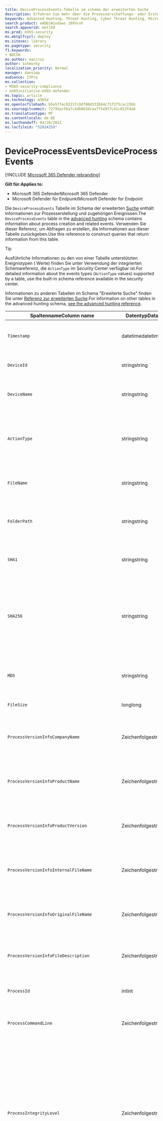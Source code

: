 ```yaml
---
title: DeviceProcessEvents-Tabelle im schema der erweiterten Suche
description: Erfahren Sie mehr über die Prozesserschaffungs- oder Erstellungsereignisse in der DeviceProcessEventstable des erweiterten Jagdschemas.
keywords: Advanced Hunting, Threat Hunting, Cyber Threat Hunting, Microsoft 365 Defender, microsoft 365, m365, search, query, telemetry, schema reference, kusto, table, column, data type, processcreationevents, DeviceProcessEvents, process id, command line, DeviceProcessEvents
search.product: eADQiWindows 10XVcnh
search.appverid: met150
ms.prod: m365-security
ms.mktglfcycl: deploy
ms.sitesec: library
ms.pagetype: security
f1.keywords:
- NOCSH
ms.author: maccruz
author: schmurky
localization_priority: Normal
manager: dansimp
audience: ITPro
ms.collection:
- M365-security-compliance
- m365initiative-m365-defender
ms.topic: article
ms.technology: m365d
ms.openlocfilehash: b5e57fec83217c8df00d333bb4c71f375cac23bb
ms.sourcegitcommit: 72795ec56a7c4db863dcaaff5e9f7c41c653fda8
ms.translationtype: MT
ms.contentlocale: de-DE
ms.lasthandoff: 04/26/2021
ms.locfileid: "52024259"
---
```

# <a name="deviceprocessevents"></a><span data-ttu-id="34efb-104">DeviceProcessEvents</span><span class="sxs-lookup"><span data-stu-id="34efb-104">DeviceProcessEvents</span></span>

[!INCLUDE [Microsoft 365 Defender rebranding](../includes/microsoft-defender.md)]


<span data-ttu-id="34efb-105">**Gilt für:**</span><span class="sxs-lookup"><span data-stu-id="34efb-105">**Applies to:**</span></span>
- <span data-ttu-id="34efb-106">Microsoft 365 Defender</span><span class="sxs-lookup"><span data-stu-id="34efb-106">Microsoft 365 Defender</span></span>
- <span data-ttu-id="34efb-107">Microsoft Defender für Endpunkt</span><span class="sxs-lookup"><span data-stu-id="34efb-107">Microsoft Defender for Endpoint</span></span>



<span data-ttu-id="34efb-108">Die `DeviceProcessEvents` Tabelle im Schema der erweiterten [Suche](advanced-hunting-overview.md) enthält Informationen zur Prozesserstellung und zugehörigen Ereignissen.</span><span class="sxs-lookup"><span data-stu-id="34efb-108">The `DeviceProcessEvents` table in the [advanced hunting](advanced-hunting-overview.md) schema contains information about process creation and related events.</span></span> <span data-ttu-id="34efb-109">Verwenden Sie dieser Referenz, um Abfragen zu erstellen, die Informationen aus dieser Tabelle zurückgeben.</span><span class="sxs-lookup"><span data-stu-id="34efb-109">Use this reference to construct queries that return information from this table.</span></span>

>[!TIP]
> <span data-ttu-id="34efb-110">Ausführliche Informationen zu den von einer Tabelle unterstützten Ereignistypen ( Werte) finden Sie unter Verwendung der integrierten Schemareferenz, die `ActionType` im Security Center verfügbar ist.</span><span class="sxs-lookup"><span data-stu-id="34efb-110">For detailed information about the events types (`ActionType` values) supported by a table, use the built-in schema reference available in the security center.</span></span>

<span data-ttu-id="34efb-111">Informationen zu anderen Tabellen im Schema "Erweiterte Suche" finden Sie unter [Referenz zur erweiterten Suche](advanced-hunting-schema-tables.md).</span><span class="sxs-lookup"><span data-stu-id="34efb-111">For information on other tables in the advanced hunting schema, [see the advanced hunting reference](advanced-hunting-schema-tables.md).</span></span>

| <span data-ttu-id="34efb-112">Spaltenname</span><span class="sxs-lookup"><span data-stu-id="34efb-112">Column name</span></span> | <span data-ttu-id="34efb-113">Datentyp</span><span class="sxs-lookup"><span data-stu-id="34efb-113">Data type</span></span> | <span data-ttu-id="34efb-114">Beschreibung</span><span class="sxs-lookup"><span data-stu-id="34efb-114">Description</span></span> |
|-------------|-----------|-------------|
| `Timestamp` | <span data-ttu-id="34efb-115">datetime</span><span class="sxs-lookup"><span data-stu-id="34efb-115">datetime</span></span> | <span data-ttu-id="34efb-116">Datum und Uhrzeit der Aufzeichnung des Ereignisses</span><span class="sxs-lookup"><span data-stu-id="34efb-116">Date and time when the event was recorded</span></span> |
| `DeviceId` | <span data-ttu-id="34efb-117">string</span><span class="sxs-lookup"><span data-stu-id="34efb-117">string</span></span> | <span data-ttu-id="34efb-118">Eindeutiger Bezeichner für den Computer im Dienst</span><span class="sxs-lookup"><span data-stu-id="34efb-118">Unique identifier for the machine in the service</span></span> |
| `DeviceName` | <span data-ttu-id="34efb-119">string</span><span class="sxs-lookup"><span data-stu-id="34efb-119">string</span></span> | <span data-ttu-id="34efb-120">Vollqualifizierter Domänenname (FQDN) des Computers</span><span class="sxs-lookup"><span data-stu-id="34efb-120">Fully qualified domain name (FQDN) of the machine</span></span> |
| `ActionType` | <span data-ttu-id="34efb-121">string</span><span class="sxs-lookup"><span data-stu-id="34efb-121">string</span></span> | <span data-ttu-id="34efb-122">Typ der Aktivität, die das Ereignis ausgelöst hat.</span><span class="sxs-lookup"><span data-stu-id="34efb-122">Type of activity that triggered the event.</span></span> <span data-ttu-id="34efb-123">Weitere Informationen [finden Sie in der In-Portal-Schemareferenz](advanced-hunting-schema-tables.md?#get-schema-information-in-the-security-center)</span><span class="sxs-lookup"><span data-stu-id="34efb-123">See the [in-portal schema reference](advanced-hunting-schema-tables.md?#get-schema-information-in-the-security-center) for details</span></span> |
| `FileName` | <span data-ttu-id="34efb-124">string</span><span class="sxs-lookup"><span data-stu-id="34efb-124">string</span></span> | <span data-ttu-id="34efb-125">Name der Datei, auf die die aufgezeichnete Aktion angewendet wurde</span><span class="sxs-lookup"><span data-stu-id="34efb-125">Name of the file that the recorded action was applied to</span></span> |
| `FolderPath` | <span data-ttu-id="34efb-126">string</span><span class="sxs-lookup"><span data-stu-id="34efb-126">string</span></span> | <span data-ttu-id="34efb-127">Ordner, der die Datei enthält, auf die die aufgezeichnete Aktion angewendet wurde</span><span class="sxs-lookup"><span data-stu-id="34efb-127">Folder containing the file that the recorded action was applied to</span></span> |
| `SHA1` | <span data-ttu-id="34efb-128">string</span><span class="sxs-lookup"><span data-stu-id="34efb-128">string</span></span> | <span data-ttu-id="34efb-129">SHA-1 der Datei, auf die die aufgezeichnete Aktion angewendet wurde</span><span class="sxs-lookup"><span data-stu-id="34efb-129">SHA-1 of the file that the recorded action was applied to</span></span> |
| `SHA256` | <span data-ttu-id="34efb-130">string</span><span class="sxs-lookup"><span data-stu-id="34efb-130">string</span></span> | <span data-ttu-id="34efb-131">SHA-256 der Datei, auf die die aufgezeichnete Aktion angewendet wurde.</span><span class="sxs-lookup"><span data-stu-id="34efb-131">SHA-256 of the file that the recorded action was applied to.</span></span> <span data-ttu-id="34efb-132">Dieses Feld wird in der Regel nicht ausgefüllt – Verwenden Sie die SHA1-Spalte, wenn verfügbar.</span><span class="sxs-lookup"><span data-stu-id="34efb-132">This field is usually not populated — use the SHA1 column when available.</span></span> |
| `MD5` | <span data-ttu-id="34efb-133">string</span><span class="sxs-lookup"><span data-stu-id="34efb-133">string</span></span> | <span data-ttu-id="34efb-134">MD5-Hash der Datei, auf die die aufgezeichnete Aktion angewendet wurde</span><span class="sxs-lookup"><span data-stu-id="34efb-134">MD5 hash of the file that the recorded action was applied to</span></span> |
| `FileSize` | <span data-ttu-id="34efb-135">long</span><span class="sxs-lookup"><span data-stu-id="34efb-135">long</span></span> | <span data-ttu-id="34efb-136">Größe der Datei in Bytes</span><span class="sxs-lookup"><span data-stu-id="34efb-136">Size of the file in bytes</span></span> |
| `ProcessVersionInfoCompanyName` | <span data-ttu-id="34efb-137">Zeichenfolge</span><span class="sxs-lookup"><span data-stu-id="34efb-137">string</span></span> | <span data-ttu-id="34efb-138">Firmenname aus den Versionsinformationen des neu erstellten Prozesses</span><span class="sxs-lookup"><span data-stu-id="34efb-138">Company name from the version information of the newly created process</span></span> |
| `ProcessVersionInfoProductName` | <span data-ttu-id="34efb-139">Zeichenfolge</span><span class="sxs-lookup"><span data-stu-id="34efb-139">string</span></span> | <span data-ttu-id="34efb-140">Produktname aus den Versionsinformationen des neu erstellten Prozesses</span><span class="sxs-lookup"><span data-stu-id="34efb-140">Product name from the version information of the newly created process</span></span> |
| `ProcessVersionInfoProductVersion` | <span data-ttu-id="34efb-141">Zeichenfolge</span><span class="sxs-lookup"><span data-stu-id="34efb-141">string</span></span> | <span data-ttu-id="34efb-142">Produktversion aus den Versionsinformationen des neu erstellten Prozesses</span><span class="sxs-lookup"><span data-stu-id="34efb-142">Product version from the version information of the newly created process</span></span> |
| `ProcessVersionInfoInternalFileName` | <span data-ttu-id="34efb-143">Zeichenfolge</span><span class="sxs-lookup"><span data-stu-id="34efb-143">string</span></span> | <span data-ttu-id="34efb-144">Interner Dateiname aus den Versionsinformationen des neu erstellten Prozesses</span><span class="sxs-lookup"><span data-stu-id="34efb-144">Internal file name from the version information of the newly created process</span></span> |
| `ProcessVersionInfoOriginalFileName` | <span data-ttu-id="34efb-145">Zeichenfolge</span><span class="sxs-lookup"><span data-stu-id="34efb-145">string</span></span> | <span data-ttu-id="34efb-146">Originaldateiname aus den Versionsinformationen des neu erstellten Prozesses</span><span class="sxs-lookup"><span data-stu-id="34efb-146">Original file name from the version information of the newly created process</span></span> |
| `ProcessVersionInfoFileDescription` | <span data-ttu-id="34efb-147">Zeichenfolge</span><span class="sxs-lookup"><span data-stu-id="34efb-147">string</span></span> | <span data-ttu-id="34efb-148">Beschreibung aus den Versionsinformationen des neu erstellten Prozesses</span><span class="sxs-lookup"><span data-stu-id="34efb-148">Description from the version information of the newly created process</span></span> |
| `ProcessId` | <span data-ttu-id="34efb-149">int</span><span class="sxs-lookup"><span data-stu-id="34efb-149">int</span></span> | <span data-ttu-id="34efb-150">Prozess-ID (PID) des neu erstellten Prozesses</span><span class="sxs-lookup"><span data-stu-id="34efb-150">Process ID (PID) of the newly created process</span></span> |
| `ProcessCommandLine` | <span data-ttu-id="34efb-151">Zeichenfolge</span><span class="sxs-lookup"><span data-stu-id="34efb-151">string</span></span> | <span data-ttu-id="34efb-152">Befehlszeile zum Erstellen des neuen Prozesses</span><span class="sxs-lookup"><span data-stu-id="34efb-152">Command line used to create the new process</span></span> |
| `ProcessIntegrityLevel` | <span data-ttu-id="34efb-153">Zeichenfolge</span><span class="sxs-lookup"><span data-stu-id="34efb-153">string</span></span> | <span data-ttu-id="34efb-154">Integritätsebene des neu erstellten Prozesses.</span><span class="sxs-lookup"><span data-stu-id="34efb-154">Integrity level of the newly created process.</span></span> <span data-ttu-id="34efb-155">Windows weist Prozesse Integritätsebenen basierend auf bestimmten Merkmalen zu, z. B. wenn sie aus einem heruntergeladenen Internet gestartet wurden.</span><span class="sxs-lookup"><span data-stu-id="34efb-155">Windows assigns integrity levels to processes based on certain characteristics, such as if they were launched from an internet downloaded.</span></span> <span data-ttu-id="34efb-156">Diese Integritätsstufen beeinflussen Berechtigungen für Ressourcen</span><span class="sxs-lookup"><span data-stu-id="34efb-156">These integrity levels influence permissions to resources</span></span> |
| `ProcessTokenElevation` | <span data-ttu-id="34efb-157">Zeichenfolge</span><span class="sxs-lookup"><span data-stu-id="34efb-157">string</span></span> | <span data-ttu-id="34efb-158">Gibt den Typ der Tokenerweiterung an, die auf den neu erstellten Prozess angewendet wird.</span><span class="sxs-lookup"><span data-stu-id="34efb-158">Indicates the type of token elevation applied to the newly created process.</span></span> <span data-ttu-id="34efb-159">Mögliche Werte: TokenElevationTypeLimited (restricted), TokenElevationTypeDefault (Standard) und TokenElevationTypeFull (elevated)</span><span class="sxs-lookup"><span data-stu-id="34efb-159">Possible values: TokenElevationTypeLimited (restricted), TokenElevationTypeDefault (standard), and TokenElevationTypeFull (elevated)</span></span> |
| `ProcessCreationTime` | <span data-ttu-id="34efb-160">Datum/Uhrzeit</span><span class="sxs-lookup"><span data-stu-id="34efb-160">datetime</span></span> | <span data-ttu-id="34efb-161">Datum und Uhrzeit, zu der der Prozess erstellt wurde</span><span class="sxs-lookup"><span data-stu-id="34efb-161">Date and time the process was created</span></span> |
| `AccountDomain` | <span data-ttu-id="34efb-162">Zeichenfolge</span><span class="sxs-lookup"><span data-stu-id="34efb-162">string</span></span> | <span data-ttu-id="34efb-163">Domäne des Kontos</span><span class="sxs-lookup"><span data-stu-id="34efb-163">Domain of the account</span></span> |
| `AccountName` | <span data-ttu-id="34efb-164">Zeichenfolge</span><span class="sxs-lookup"><span data-stu-id="34efb-164">string</span></span> | <span data-ttu-id="34efb-165">Benutzername des Kontos</span><span class="sxs-lookup"><span data-stu-id="34efb-165">User name of the account</span></span> |
| `AccountSid` | <span data-ttu-id="34efb-166">Zeichenfolge</span><span class="sxs-lookup"><span data-stu-id="34efb-166">string</span></span> | <span data-ttu-id="34efb-167">Security Identifier (SID) des Kontos</span><span class="sxs-lookup"><span data-stu-id="34efb-167">Security Identifier (SID) of the account</span></span> |
| `AccountUpn` | <span data-ttu-id="34efb-168">Zeichenfolge</span><span class="sxs-lookup"><span data-stu-id="34efb-168">string</span></span> | <span data-ttu-id="34efb-169">Benutzerprinzipalname (UPN) des Kontos</span><span class="sxs-lookup"><span data-stu-id="34efb-169">User principal name (UPN) of the account</span></span> |
| `AccountObjectId` | <span data-ttu-id="34efb-170">Zeichenfolge</span><span class="sxs-lookup"><span data-stu-id="34efb-170">string</span></span> | <span data-ttu-id="34efb-171">Eindeutige ID für das Konto in Azure AD</span><span class="sxs-lookup"><span data-stu-id="34efb-171">Unique identifier for the account in Azure AD</span></span> |
| `LogonId` | <span data-ttu-id="34efb-172">Zeichenfolge</span><span class="sxs-lookup"><span data-stu-id="34efb-172">string</span></span> | <span data-ttu-id="34efb-173">Bezeichner für eine Anmeldesitzung.</span><span class="sxs-lookup"><span data-stu-id="34efb-173">Identifier for a logon session.</span></span> <span data-ttu-id="34efb-174">Dieser Bezeichner ist auf demselben Computer nur zwischen Neustarts eindeutig</span><span class="sxs-lookup"><span data-stu-id="34efb-174">This identifier is unique on the same machine only between restarts</span></span> |
| `InitiatingProcessAccountDomain` | <span data-ttu-id="34efb-175">Zeichenfolge</span><span class="sxs-lookup"><span data-stu-id="34efb-175">string</span></span> | <span data-ttu-id="34efb-176">Domäne des Kontos, mit dem der Prozess für das Ereignis verantwortlich war</span><span class="sxs-lookup"><span data-stu-id="34efb-176">Domain of the account that ran the process responsible for the event</span></span> |
| `InitiatingProcessAccountName` | <span data-ttu-id="34efb-177">Zeichenfolge</span><span class="sxs-lookup"><span data-stu-id="34efb-177">string</span></span> | <span data-ttu-id="34efb-178">Benutzername des Kontos, das den prozess für das Ereignis verantwortlich führte</span><span class="sxs-lookup"><span data-stu-id="34efb-178">User name of the account that ran the process responsible for the event</span></span> |
| `InitiatingProcessAccountSid` | <span data-ttu-id="34efb-179">Zeichenfolge</span><span class="sxs-lookup"><span data-stu-id="34efb-179">string</span></span> | <span data-ttu-id="34efb-180">Security Identifier (SID) des Kontos, das den für das Ereignis verantwortlichen Prozess führte</span><span class="sxs-lookup"><span data-stu-id="34efb-180">Security Identifier (SID) of the account that ran the process responsible for the event</span></span> |
| `InitiatingProcessAccountUpn` | <span data-ttu-id="34efb-181">Zeichenfolge</span><span class="sxs-lookup"><span data-stu-id="34efb-181">string</span></span> | <span data-ttu-id="34efb-182">Benutzerprinzipalname (UPN) des Kontos, das den für das Ereignis verantwortlichen Prozess führte</span><span class="sxs-lookup"><span data-stu-id="34efb-182">User principal name (UPN) of the account that ran the process responsible for the event</span></span> |
| `InitiatingProcessAccountObjectId` | <span data-ttu-id="34efb-183">Zeichenfolge</span><span class="sxs-lookup"><span data-stu-id="34efb-183">string</span></span> | <span data-ttu-id="34efb-184">Azure AD-Objekt-ID des Benutzerkontos, das den für das Ereignis verantwortlichen Prozess ausgeführt hat</span><span class="sxs-lookup"><span data-stu-id="34efb-184">Azure AD object ID of the user account that ran the process responsible for the event</span></span> |
| `InitiatingProcessLogonId` | <span data-ttu-id="34efb-185">Zeichenfolge</span><span class="sxs-lookup"><span data-stu-id="34efb-185">string</span></span> | <span data-ttu-id="34efb-186">Bezeichner für eine Anmeldesitzung des Prozesses, der das Ereignis initiiert hat.</span><span class="sxs-lookup"><span data-stu-id="34efb-186">Identifier for a logon session of the process that initiated the event.</span></span> <span data-ttu-id="34efb-187">Dieser Bezeichner ist auf demselben Computer nur zwischen Neustarts eindeutig.</span><span class="sxs-lookup"><span data-stu-id="34efb-187">This identifier is unique on the same machine only between restarts.</span></span> |
| `InitiatingProcessIntegrityLevel` | <span data-ttu-id="34efb-188">Zeichenfolge</span><span class="sxs-lookup"><span data-stu-id="34efb-188">string</span></span> | <span data-ttu-id="34efb-189">Integritätsebene des Prozesses, der das Ereignis initiiert hat.</span><span class="sxs-lookup"><span data-stu-id="34efb-189">Integrity level of the process that initiated the event.</span></span> <span data-ttu-id="34efb-190">Windows weist Prozesse Integritätsstufen basierend auf bestimmten Merkmalen zu, z. B. wenn sie über einen Internetdownload gestartet wurden.</span><span class="sxs-lookup"><span data-stu-id="34efb-190">Windows assigns integrity levels to processes based on certain characteristics, such as if they were launched from an internet download.</span></span> <span data-ttu-id="34efb-191">Diese Integritätsstufen beeinflussen Berechtigungen für Ressourcen</span><span class="sxs-lookup"><span data-stu-id="34efb-191">These integrity levels influence permissions to resources</span></span> |
| `InitiatingProcessTokenElevation` | <span data-ttu-id="34efb-192">Zeichenfolge</span><span class="sxs-lookup"><span data-stu-id="34efb-192">string</span></span> | <span data-ttu-id="34efb-193">Tokentyp, der angibt, ob die Berechtigungserweiterung für die Benutzerzugriffssteuerung (User Access Control, UAC) auf den Prozess angewendet wurde, der das Ereignis initiiert hat</span><span class="sxs-lookup"><span data-stu-id="34efb-193">Token type indicating the presence or absence of User Access Control (UAC) privilege elevation applied to the process that initiated the event</span></span> |
| `InitiatingProcessSHA1` | <span data-ttu-id="34efb-194">Zeichenfolge</span><span class="sxs-lookup"><span data-stu-id="34efb-194">string</span></span> | <span data-ttu-id="34efb-195">SHA-1 des Prozesses (Bilddatei), der das Ereignis initiiert hat</span><span class="sxs-lookup"><span data-stu-id="34efb-195">SHA-1 of the process (image file) that initiated the event</span></span> |
| `InitiatingProcessSHA256` | <span data-ttu-id="34efb-196">Zeichenfolge</span><span class="sxs-lookup"><span data-stu-id="34efb-196">string</span></span> | <span data-ttu-id="34efb-197">SHA-256 des Prozesses (Bilddatei), der das Ereignis initiiert hat.</span><span class="sxs-lookup"><span data-stu-id="34efb-197">SHA-256 of the process (image file) that initiated the event.</span></span> <span data-ttu-id="34efb-198">Dieses Feld wird in der Regel nicht ausgefüllt – Verwenden Sie die SHA1-Spalte, wenn verfügbar.</span><span class="sxs-lookup"><span data-stu-id="34efb-198">This field is usually not populated — use the SHA1 column when available.</span></span> |
| `InitiatingProcessMD5` | <span data-ttu-id="34efb-199">string</span><span class="sxs-lookup"><span data-stu-id="34efb-199">string</span></span> | <span data-ttu-id="34efb-200">MD5-Hash des Prozesses (Bilddatei), der das Ereignis initiiert hat</span><span class="sxs-lookup"><span data-stu-id="34efb-200">MD5 hash of the process (image file) that initiated the event</span></span> |
| `InitiatingProcessFileName` | <span data-ttu-id="34efb-201">Zeichenfolge</span><span class="sxs-lookup"><span data-stu-id="34efb-201">string</span></span> | <span data-ttu-id="34efb-202">Name des Prozesses, der das Ereignis initiiert hat</span><span class="sxs-lookup"><span data-stu-id="34efb-202">Name of the process that initiated the event</span></span> |
| `InitiatingProcessFileSize` | <span data-ttu-id="34efb-203">long</span><span class="sxs-lookup"><span data-stu-id="34efb-203">long</span></span> | <span data-ttu-id="34efb-204">Größe der Datei, die den prozessverantwortlichen Vorgang für das Ereignis führte</span><span class="sxs-lookup"><span data-stu-id="34efb-204">Size of the file that ran the process responsible for the event</span></span> |
| `InitiatingProcessVersionInfoCompanyName` | <span data-ttu-id="34efb-205">Zeichenfolge</span><span class="sxs-lookup"><span data-stu-id="34efb-205">string</span></span> | <span data-ttu-id="34efb-206">Firmenname aus den Versionsinformationen des Für das Ereignis verantwortlichen Prozesses (Bilddatei)</span><span class="sxs-lookup"><span data-stu-id="34efb-206">Company name from the version information of the process (image file) responsible for the event</span></span> |
| `InitiatingProcessVersionInfoProductName` | <span data-ttu-id="34efb-207">Zeichenfolge</span><span class="sxs-lookup"><span data-stu-id="34efb-207">string</span></span> | <span data-ttu-id="34efb-208">Produktname aus den Versionsinformationen des prozesses (Bilddatei), der für das Ereignis verantwortlich ist</span><span class="sxs-lookup"><span data-stu-id="34efb-208">Product name from the version information of the process (image file) responsible for the event</span></span> |
| `InitiatingProcessVersionInfoProductVersion` | <span data-ttu-id="34efb-209">Zeichenfolge</span><span class="sxs-lookup"><span data-stu-id="34efb-209">string</span></span> | <span data-ttu-id="34efb-210">Produktversion aus den Versionsinformationen des Prozesses (Bilddatei), die für das Ereignis verantwortlich ist</span><span class="sxs-lookup"><span data-stu-id="34efb-210">Product version from the version information of the process (image file) responsible for the event</span></span> |
| `InitiatingProcessVersionInfoInternalFileName` | <span data-ttu-id="34efb-211">Zeichenfolge</span><span class="sxs-lookup"><span data-stu-id="34efb-211">string</span></span> | <span data-ttu-id="34efb-212">Interner Dateiname aus den Versionsinformationen des Prozesses (Bilddatei), die für das Ereignis verantwortlich ist</span><span class="sxs-lookup"><span data-stu-id="34efb-212">Internal file name from the version information of the process (image file) responsible for the event</span></span> |
| `InitiatingProcessVersionInfoOriginalFileName` | <span data-ttu-id="34efb-213">Zeichenfolge</span><span class="sxs-lookup"><span data-stu-id="34efb-213">string</span></span> | <span data-ttu-id="34efb-214">Ursprünglicher Dateiname aus den Versionsinformationen des Prozesses (Bilddatei), der für das Ereignis verantwortlich ist</span><span class="sxs-lookup"><span data-stu-id="34efb-214">Original file name from the version information of the process (image file) responsible for the event</span></span> |
| `InitiatingProcessVersionInfoFileDescription` | <span data-ttu-id="34efb-215">Zeichenfolge</span><span class="sxs-lookup"><span data-stu-id="34efb-215">string</span></span> | <span data-ttu-id="34efb-216">Beschreibung der Versionsinformationen des für das Ereignis verantwortlichen Prozesses (Bilddatei)</span><span class="sxs-lookup"><span data-stu-id="34efb-216">Description from the version information of the process (image file) responsible for the event</span></span> |
| `InitiatingProcessId` | <span data-ttu-id="34efb-217">int</span><span class="sxs-lookup"><span data-stu-id="34efb-217">int</span></span> | <span data-ttu-id="34efb-218">Prozess-ID (PID) des Prozesses, der das Ereignis initiiert hat</span><span class="sxs-lookup"><span data-stu-id="34efb-218">Process ID (PID) of the process that initiated the event</span></span> |
| `InitiatingProcessCommandLine` | <span data-ttu-id="34efb-219">Zeichenfolge</span><span class="sxs-lookup"><span data-stu-id="34efb-219">string</span></span> | <span data-ttu-id="34efb-220">Befehlszeile zum Ausführen des Prozesses, der das Ereignis initiiert hat</span><span class="sxs-lookup"><span data-stu-id="34efb-220">Command line used to run the process that initiated the event</span></span> |
| `InitiatingProcessCreationTime` | <span data-ttu-id="34efb-221">Datum/Uhrzeit</span><span class="sxs-lookup"><span data-stu-id="34efb-221">datetime</span></span> | <span data-ttu-id="34efb-222">Datum und Uhrzeit, zu dem der Prozess gestartet wurde, der das Ereignis initiiert hat</span><span class="sxs-lookup"><span data-stu-id="34efb-222">Date and time when the process that initiated the event was started</span></span> |
| `InitiatingProcessFolderPath` | <span data-ttu-id="34efb-223">Zeichenfolge</span><span class="sxs-lookup"><span data-stu-id="34efb-223">string</span></span> | <span data-ttu-id="34efb-224">Ordner mit dem Prozess (Bilddatei), der das Ereignis initiiert hat</span><span class="sxs-lookup"><span data-stu-id="34efb-224">Folder containing the process (image file) that initiated the event</span></span> |
| `InitiatingProcessParentId` | <span data-ttu-id="34efb-225">int</span><span class="sxs-lookup"><span data-stu-id="34efb-225">int</span></span> | <span data-ttu-id="34efb-226">Prozess-ID (PID) des übergeordneten Prozesses, der den prozess, der für das Ereignis verantwortlich war,</span><span class="sxs-lookup"><span data-stu-id="34efb-226">Process ID (PID) of the parent process that spawned the process responsible for the event</span></span> |
| `InitiatingProcessParentFileName` | <span data-ttu-id="34efb-227">Zeichenfolge</span><span class="sxs-lookup"><span data-stu-id="34efb-227">string</span></span> | <span data-ttu-id="34efb-228">Name des übergeordneten Prozesses, der den prozessverantwortlichen Prozess für das Ereignis gezeitet hat</span><span class="sxs-lookup"><span data-stu-id="34efb-228">Name of the parent process that spawned the process responsible for the event</span></span> |
| `InitiatingProcessParentCreationTime` | <span data-ttu-id="34efb-229">Datum/Uhrzeit</span><span class="sxs-lookup"><span data-stu-id="34efb-229">datetime</span></span> | <span data-ttu-id="34efb-230">Datum und Uhrzeit, zu der das übergeordnete Element des für das Ereignis verantwortlichen Prozesses gestartet wurde</span><span class="sxs-lookup"><span data-stu-id="34efb-230">Date and time when the parent of the process responsible for the event was started</span></span> |
| `InitiatingProcessSignerType` | <span data-ttu-id="34efb-231">Zeichenfolge</span><span class="sxs-lookup"><span data-stu-id="34efb-231">string</span></span> | <span data-ttu-id="34efb-232">Typ des Datei signer des Prozesses (Bilddatei), der das Ereignis initiiert hat</span><span class="sxs-lookup"><span data-stu-id="34efb-232">Type of file signer of the process (image file) that initiated the event</span></span> |
| `InitiatingProcessSignatureStatus` | <span data-ttu-id="34efb-233">Zeichenfolge</span><span class="sxs-lookup"><span data-stu-id="34efb-233">string</span></span> | <span data-ttu-id="34efb-234">Informationen zum Signaturstatus des Prozesses (Bilddatei), der das Ereignis initiiert hat</span><span class="sxs-lookup"><span data-stu-id="34efb-234">Information about the signature status of the process (image file) that initiated the event</span></span> |
| `ReportId` | <span data-ttu-id="34efb-235">long</span><span class="sxs-lookup"><span data-stu-id="34efb-235">long</span></span> | <span data-ttu-id="34efb-236">Ereignisbezeichner basierend auf einem Repeating-Indikator.</span><span class="sxs-lookup"><span data-stu-id="34efb-236">Event identifier based on a repeating counter.</span></span> <span data-ttu-id="34efb-237">Um eindeutige Ereignisse zu identifizieren, muss diese Spalte in Verbindung mit den Spalten DeviceName und Timestamp verwendet werden.</span><span class="sxs-lookup"><span data-stu-id="34efb-237">To identify unique events, this column must be used in conjunction with the DeviceName and Timestamp columns</span></span> |
| `AppGuardContainerId` | <span data-ttu-id="34efb-238">Zeichenfolge</span><span class="sxs-lookup"><span data-stu-id="34efb-238">string</span></span> | <span data-ttu-id="34efb-239">Id für den virtualisierten Container, der von Application Guard zum Isolieren von Browseraktivitäten verwendet wird</span><span class="sxs-lookup"><span data-stu-id="34efb-239">Identifier for the virtualized container used by Application Guard to isolate browser activity</span></span> |
| `AdditionalFields` | <span data-ttu-id="34efb-240">Zeichenfolge</span><span class="sxs-lookup"><span data-stu-id="34efb-240">string</span></span> | <span data-ttu-id="34efb-241">Zusätzliche Informationen zum Ereignis im JSON-Arrayformat</span><span class="sxs-lookup"><span data-stu-id="34efb-241">Additional information about the event in JSON array format</span></span> |


## <a name="related-topics"></a><span data-ttu-id="34efb-242">Verwandte Themen</span><span class="sxs-lookup"><span data-stu-id="34efb-242">Related topics</span></span>
- [<span data-ttu-id="34efb-243">Übersicht über die erweiterte Suche</span><span class="sxs-lookup"><span data-stu-id="34efb-243">Advanced hunting overview</span></span>](advanced-hunting-overview.md)
- [<span data-ttu-id="34efb-244">Lernen der Abfragesprache</span><span class="sxs-lookup"><span data-stu-id="34efb-244">Learn the query language</span></span>](advanced-hunting-query-language.md)
- [<span data-ttu-id="34efb-245">Verwenden freigegebener Abfragen</span><span class="sxs-lookup"><span data-stu-id="34efb-245">Use shared queries</span></span>](advanced-hunting-shared-queries.md)
- [<span data-ttu-id="34efb-246">Suche über Geräte, E-Mails, Apps und Identitäten hinweg</span><span class="sxs-lookup"><span data-stu-id="34efb-246">Hunt across devices, emails, apps, and identities</span></span>](advanced-hunting-query-emails-devices.md)
- [<span data-ttu-id="34efb-247">Grundlegendes zum Schema</span><span class="sxs-lookup"><span data-stu-id="34efb-247">Understand the schema</span></span>](advanced-hunting-schema-tables.md)
- [<span data-ttu-id="34efb-248">Anwenden bewährter Methoden für Abfragen</span><span class="sxs-lookup"><span data-stu-id="34efb-248">Apply query best practices</span></span>](advanced-hunting-best-practices.md)
